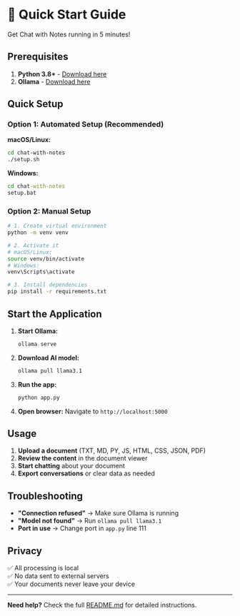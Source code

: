 # 🚀 Quick Start Guide

Get Chat with Notes running in 5 minutes!

## Prerequisites

1. **Python 3.8+** - [Download here](https://python.org)
2. **Ollama** - [Download here](https://ollama.ai)

## Quick Setup

### Option 1: Automated Setup (Recommended)

**macOS/Linux:**
```bash
cd chat-with-notes
./setup.sh
```

**Windows:**
```cmd
cd chat-with-notes
setup.bat
```

### Option 2: Manual Setup

```bash
# 1. Create virtual environment
python -m venv venv

# 2. Activate it
# macOS/Linux:
source venv/bin/activate
# Windows:
venv\Scripts\activate

# 3. Install dependencies
pip install -r requirements.txt
```

## Start the Application

1. **Start Ollama:**
   ```bash
   ollama serve
   ```

2. **Download AI model:**
   ```bash
   ollama pull llama3.1
   ```

3. **Run the app:**
   ```bash
   python app.py
   ```

4. **Open browser:**
   Navigate to `http://localhost:5000`

## Usage

1. **Upload a document** (TXT, MD, PY, JS, HTML, CSS, JSON, PDF)
2. **Review the content** in the document viewer
3. **Start chatting** about your document
4. **Export conversations** or clear data as needed

## Troubleshooting

- **"Connection refused"** → Make sure Ollama is running
- **"Model not found"** → Run `ollama pull llama3.1`
- **Port in use** → Change port in `app.py` line 111

## Privacy

✅ All processing is local  
✅ No data sent to external servers  
✅ Your documents never leave your device  

---

**Need help?** Check the full [README.md](README.md) for detailed instructions. 